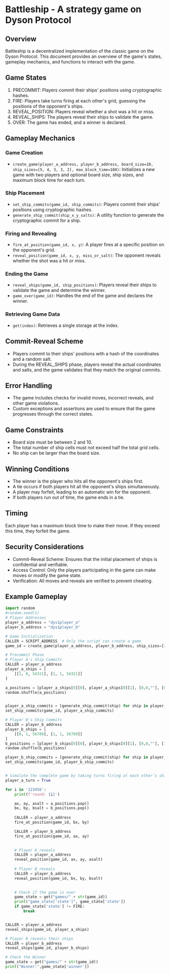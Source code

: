Battleship - A strategy game on Dyson Protocol
==============================================

Overview
--------

Battleship is a decentralized implementation of the classic game on the Dyson Protocol. This document provides an overview of the game's states, gameplay mechanics, and functions to interact with the game.

Game States
-----------

1.  PRECOMMIT: Players commit their ships' positions using cryptographic hashes.
2.  FIRE: Players take turns firing at each other's grid, guessing the positions of the opponent's ships.
3.  REVEAL_POSITION: Players reveal whether a shot was a hit or miss.
4.  REVEAL_SHIPS: The players reveal their ships to validate the game.
5.  OVER: The game has ended, and a winner is declared.

Gameplay Mechanics
------------------

### Game Creation

-   `create_game(player_a_address, player_b_address, board_size=10, ship_sizes=[5, 4, 3, 3, 2], max_block_time=100)`: Initializes a new game with two players and optional board size, ship sizes, and maximum block time for each turn.

### Ship Placement

-   `set_ship_commits(game_id, ship_commits)`: Players commit their ships' positions using cryptographic hashes.
-   `generate_ship_commit(ship_x_y_salts)`: A utility function to generate the cryptographic commit for a ship.

### Firing and Revealing

-   `fire_at_position(game_id, x, y)`: A player fires at a specific position on the opponent's grid.
-   `reveal_position(game_id, x, y, miss_or_salt)`: The opponent reveals whether the shot was a hit or miss.

### Ending the Game

-   `reveal_ships(game_id, ship_positions)`: Players reveal their ships to validate the game and determine the winner.
-   `game_over(game_id)`: Handles the end of the game and declares the winner.

### Retrieving Game Data

-   `get(index)`: Retrieves a single storage at the index.

Commit-Reveal Scheme
--------------------

-   Players commit to their ships' positions with a hash of the coordinates and a random salt.
-   During the REVEAL_SHIPS phase, players reveal the actual coordinates and salts, and the game validates that they match the original commits.

Error Handling
--------------

-   The game includes checks for invalid moves, incorrect reveals, and other game violations.
-   Custom exceptions and assertions are used to ensure that the game progresses through the correct states.

Game Constraints
----------------

-   Board size must be between 2 and 10.
-   The total number of ship cells must not exceed half the total grid cells.
-   No ship can be larger than the board size.

Winning Conditions
------------------

-   The winner is the player who hits all the opponent's ships first.
-   A tie occurs if both players hit all the opponent's ships simultaneously.
-   A player may forfeit, leading to an automatic win for the opponent.
-   If both players run out of time, the game ends in a tie.

Timing
------

Each player has a maximum block time to make their move. If they exceed this time, they forfeit the game.

Security Considerations
-----------------------

-   Commit-Reveal Scheme: Ensures that the initial placement of ships is confidential and verifiable.
-   Access Control: Only the players participating in the game can make moves or modify the game state.
-   Verification: All moves and reveals are verified to prevent cheating.

Example Gameplay
----------------

```python
import random
#random.seed(1)
# Player Addresses
player_a_address = "dys1player_a"
player_b_address = "dys1player_b"

# Game Initialization
CALLER = SCRIPT_ADDRESS  # Only the script can create a game
game_id = create_game(player_a_address, player_b_address, ship_sizes=[2], board_size=2)

# Precommit Phase
# Player A's Ship Commits
CALLER = player_a_address
player_a_ships = [
    [[1, 0, 54321], [1, 1, 54321]]
]

a_positions = [player_a_ships[0][0], player_a_ships[0][1], [0,0,""], [0,1,""]]
random.shuffle(a_positions)


player_a_ship_commits = [generate_ship_commit(ship) for ship in player_a_ships]
set_ship_commits(game_id, player_a_ship_commits)

# Player B's Ship Commits
CALLER = player_b_address
player_b_ships = [
    [[0, 1, 56789], [1, 1, 56789]]
]
b_positions = [player_b_ships[0][0], player_b_ships[0][1], [0,0,""], [1,0,""]]
random.shuffle(b_positions)

player_b_ship_commits = [generate_ship_commit(ship) for ship in player_b_ships]
set_ship_commits(game_id, player_b_ship_commits)


# Simulate the complete game by taking turns firing at each other's ships
player_a_turn = True

for i in '123456':
    print(f'round: {i}')

    ax, ay, asalt = a_positions.pop()
    bx, by, bsalt = b_positions.pop()
    
    CALLER = player_a_address
    fire_at_position(game_id, bx, by)

    CALLER = player_b_address
    fire_at_position(game_id, ax, ay)
    

    # Player A reveals
    CALLER = player_a_address
    reveal_position(game_id, ax, ay, asalt)
    
    # Player B reveals
    CALLER = player_b_address
    reveal_position(game_id, bx, by, bsalt)

        
    # Check if the game is over
    game_state = get("games/" + str(game_id))
    print("game_state['state']", game_state['state'])
    if game_state['state'] != FIRE:
        break


CALLER = player_a_address
reveal_ships(game_id, player_a_ships)

# Player B reveals their ships
CALLER = player_b_address
reveal_ships(game_id, player_b_ships)

# Check the Winner
game_state = get("games/" + str(game_id))
print("Winner:",game_state['winner'])
```
